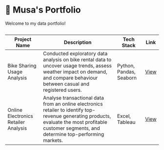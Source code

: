 # 💼 Musa's Portfolio
Welcome to my data portfolio!

## 

| Project Name | Description | Tech Stack | Link |
|----------|----------|----------|----------|
| Bike Sharing Usage Analysis | Conducted exploratory data analysis on bike rental data to uncover usage trends, assess weather impact on demand, and compare behaviour between casual and registered users. | Python, Pandas, Seaborn | [View](https://github.com/musabhrn/bike-sharing-usage-analysis.git) |
| Online Electronics Retailer Analysis | Analyse transactional data from an online electronics retailer to identify top-revenue generating products, evaluate the most profitable customer segments, and determine top-performing markets. | Excel, Tableau | [View](https://github.com/musabhrn/online-electronics-retailer-analysis.git) |
